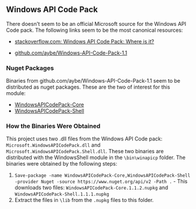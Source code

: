 ## Windows API Code Pack

There doesn't seem to be an official Microsoft source for the Windows API Code pack.  The following links seem to be the most canonical resources: 

* [stackoverflow.com: Windows API Code Pack: Where is it?](https://stackoverflow.com/questions/24081665/windows-api-code-pack-where-is-it)

* [github.com/aybe/Windows-API-Code-Pack-1.1](https://github.com/aybe/Windows-API-Code-Pack-1.1)

### Nuget Packages

Binaries from github.com/aybe/Windows-API-Code-Pack-1.1 seem to be distributed as nuget packages.  These are the two of interest for this module:

* [WindowsAPICodePack-Core](https://www.nuget.org/packages/WindowsAPICodePack-Core)
* [WindowsAPICodePack-Shell](https://www.nuget.org/packages/WindowsAPICodePack-Shell/)

### How the Binaries Were Obtained

This project uses two .dll files from the Windows API Code pack:
`Microsoft.WindowsAPICodePack.dll` and `Microsoft.WindowsAPICodePack.Shell.dll`.  These two binaries are distributed with the WindowsShell module in the `\bin\winapicp` folder.  The binaries were obtained by the following steps:

1. `Save-package -name WindowsAPICodePack-Core,WindowsAPICodePack-Shell -provider Nuget -source https://www.nuget.org/api/v2 -Path .` - This downloads two files: `WindowsAPICodePack-Core.1.1.2.nupkg` and `WindowsAPICodePack-Shell.1.1.1.nupkg`
2. Extract the files in `\lib` from the `.nupkg` files to this folder.
